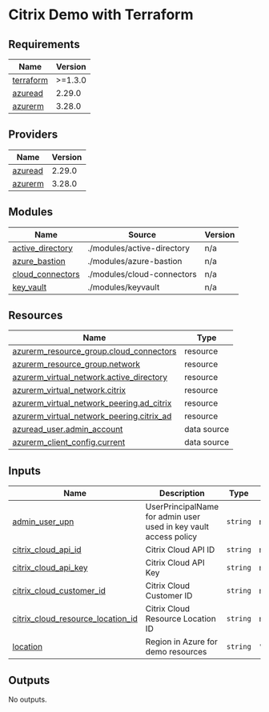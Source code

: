 # Citrix Demo with Terraform

<!-- BEGIN_TF_DOCS -->
## Requirements

| Name | Version |
|------|---------|
| <a name="requirement_terraform"></a> [terraform](#requirement\_terraform) | >=1.3.0 |
| <a name="requirement_azuread"></a> [azuread](#requirement\_azuread) | 2.29.0 |
| <a name="requirement_azurerm"></a> [azurerm](#requirement\_azurerm) | 3.28.0 |

## Providers

| Name | Version |
|------|---------|
| <a name="provider_azuread"></a> [azuread](#provider\_azuread) | 2.29.0 |
| <a name="provider_azurerm"></a> [azurerm](#provider\_azurerm) | 3.28.0 |

## Modules

| Name | Source | Version |
|------|--------|---------|
| <a name="module_active_directory"></a> [active\_directory](#module\_active\_directory) | ./modules/active-directory | n/a |
| <a name="module_azure_bastion"></a> [azure\_bastion](#module\_azure\_bastion) | ./modules/azure-bastion | n/a |
| <a name="module_cloud_connectors"></a> [cloud\_connectors](#module\_cloud\_connectors) | ./modules/cloud-connectors | n/a |
| <a name="module_key_vault"></a> [key\_vault](#module\_key\_vault) | ./modules/keyvault | n/a |

## Resources

| Name | Type |
|------|------|
| [azurerm_resource_group.cloud_connectors](https://registry.terraform.io/providers/hashicorp/azurerm/3.28.0/docs/resources/resource_group) | resource |
| [azurerm_resource_group.network](https://registry.terraform.io/providers/hashicorp/azurerm/3.28.0/docs/resources/resource_group) | resource |
| [azurerm_virtual_network.active_directory](https://registry.terraform.io/providers/hashicorp/azurerm/3.28.0/docs/resources/virtual_network) | resource |
| [azurerm_virtual_network.citrix](https://registry.terraform.io/providers/hashicorp/azurerm/3.28.0/docs/resources/virtual_network) | resource |
| [azurerm_virtual_network_peering.ad_citrix](https://registry.terraform.io/providers/hashicorp/azurerm/3.28.0/docs/resources/virtual_network_peering) | resource |
| [azurerm_virtual_network_peering.citrix_ad](https://registry.terraform.io/providers/hashicorp/azurerm/3.28.0/docs/resources/virtual_network_peering) | resource |
| [azuread_user.admin_account](https://registry.terraform.io/providers/hashicorp/azuread/2.29.0/docs/data-sources/user) | data source |
| [azurerm_client_config.current](https://registry.terraform.io/providers/hashicorp/azurerm/3.28.0/docs/data-sources/client_config) | data source |

## Inputs

| Name | Description | Type | Default | Required |
|------|-------------|------|---------|:--------:|
| <a name="input_admin_user_upn"></a> [admin\_user\_upn](#input\_admin\_user\_upn) | UserPrincipalName for admin user used in key vault access policy | `string` | n/a | yes |
| <a name="input_citrix_cloud_api_id"></a> [citrix\_cloud\_api\_id](#input\_citrix\_cloud\_api\_id) | Citrix Cloud API ID | `string` | n/a | yes |
| <a name="input_citrix_cloud_api_key"></a> [citrix\_cloud\_api\_key](#input\_citrix\_cloud\_api\_key) | Citrix Cloud API Key | `string` | n/a | yes |
| <a name="input_citrix_cloud_customer_id"></a> [citrix\_cloud\_customer\_id](#input\_citrix\_cloud\_customer\_id) | Citrix Cloud Customer ID | `string` | n/a | yes |
| <a name="input_citrix_cloud_resource_location_id"></a> [citrix\_cloud\_resource\_location\_id](#input\_citrix\_cloud\_resource\_location\_id) | Citrix Cloud Resource Location ID | `string` | n/a | yes |
| <a name="input_location"></a> [location](#input\_location) | Region in Azure for demo resources | `string` | `"westeurope"` | no |

## Outputs

No outputs.
<!-- END_TF_DOCS -->